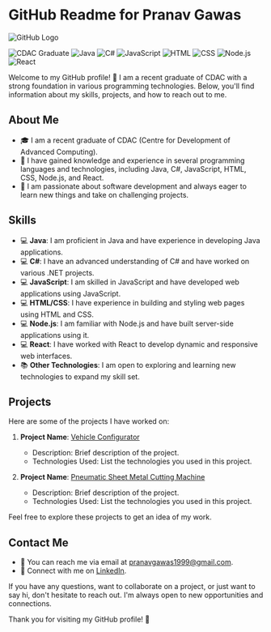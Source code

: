 # GitHub Readme for Pranav Gawas

![GitHub Logo](https://lh3.googleusercontent.com/pw/ADCreHcLFAqeJ94NXFcXkB1uPOfbML3nkUlA6U72SdGHl39LEub-k-SyY77fK4ZAjWI4SSShzSpNNIX565xPFEtvuiBkQaJu2XzZNsEt1Ar5x5wgXcnoWvPT9yD5Y_xd-Kzak2lvc0QRru-CXfNg1deLids3=w1584-h396-s-no?authuser=0)

![CDAC Graduate](https://img.shields.io/badge/CDAC-Graduate-blue?style=flat-square)
![Java](https://img.shields.io/badge/Java-Expert-brightgreen?style=flat-square)
![C#](https://img.shields.io/badge/C%23-Advanced-blueviolet?style=flat-square)
![JavaScript](https://img.shields.io/badge/JavaScript-Intermediate-yellow?style=flat-square)
![HTML](https://img.shields.io/badge/HTML-Intermediate-orange?style=flat-square)
![CSS](https://img.shields.io/badge/CSS-Intermediate-blue?style=flat-square)
![Node.js](https://img.shields.io/badge/Node.js-Intermediate-green?style=flat-square)
![React](https://img.shields.io/badge/React-Intermediate-blue?style=flat-square)

Welcome to my GitHub profile! 👋 I am a recent graduate of CDAC with a strong foundation in various programming technologies. Below, you'll find information about my skills, projects, and how to reach out to me.

## About Me
- 🎓 I am a recent graduate of CDAC (Centre for Development of Advanced Computing).
- 💼 I have gained knowledge and experience in several programming languages and technologies, including Java, C#, JavaScript, HTML, CSS, Node.js, and React.
- 🌱 I am passionate about software development and always eager to learn new things and take on challenging projects.

## Skills
- 💻 **Java**: I am proficient in Java and have experience in developing Java applications.
- 💻 **C#**: I have an advanced understanding of C# and have worked on various .NET projects.
- 💻 **JavaScript**: I am skilled in JavaScript and have developed web applications using JavaScript.
- 💻 **HTML/CSS**: I have experience in building and styling web pages using HTML and CSS.
- 💻 **Node.js**: I am familiar with Node.js and have built server-side applications using it.
- 💻 **React**: I have worked with React to develop dynamic and responsive web interfaces.
- 📚 **Other Technologies**: I am open to exploring and learning new technologies to expand my skill set.

## Projects
Here are some of the projects I have worked on:
1. **Project Name**: [Vehicle Configurator](https://github.com/Pranavgawas/VehicleConfigurator)
   - Description: Brief description of the project.
   - Technologies Used: List the technologies you used in this project.
   
2. **Project Name**: [Pneumatic Sheet Metal Cutting Machine](https://github.com/yourusername/project2)
   - Description: Brief description of the project.
   - Technologies Used: List the technologies you used in this project.

Feel free to explore these projects to get an idea of my work.

## Contact Me
- 📧 You can reach me via email at [pranavgawas1999@gmail.com](mailto:pranavgawas1999@gmail.com).
- 💬 Connect with me on [LinkedIn](https://www.linkedin.com/in/pranavgawas/).

If you have any questions, want to collaborate on a project, or just want to say hi, don't hesitate to reach out. I'm always open to new opportunities and connections.

Thank you for visiting my GitHub profile! 🚀
